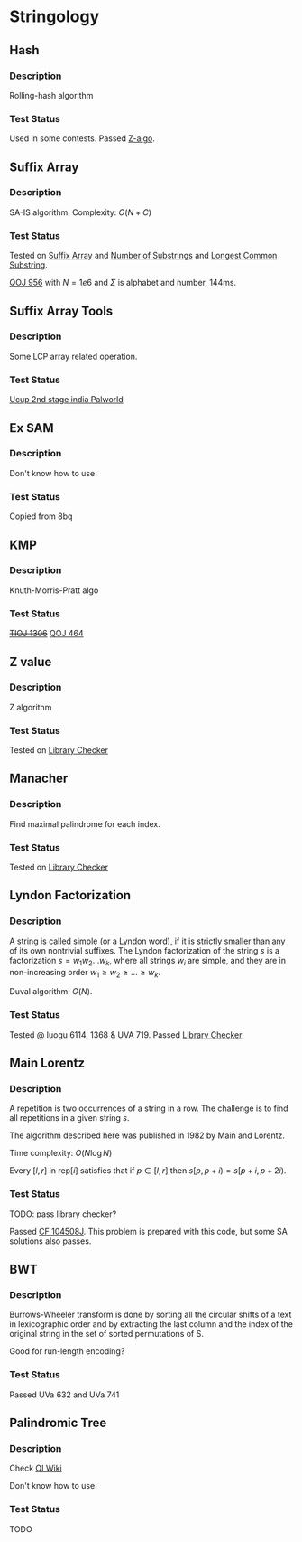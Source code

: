 # Stringology

## Hash
### Description

Rolling-hash algorithm

### Test Status
Used in some contests.
Passed [Z-algo](https://judge.yosupo.jp/submission/201648).


## Suffix Array
### Description
SA-IS algorithm.
Complexity: $O(N + C)$
### Test Status
Tested on [Suffix Array](https://judge.yosupo.jp/submission/193576) and [Number of Substrings](https://judge.yosupo.jp/submission/193577) and [Longest Common Substring](https://judge.yosupo.jp/submission/190936).

[QOJ 956](https://qoj.ac/submission/339265) with $N=1e6$ and $\Sigma$ is alphabet and number, 144ms.

## Suffix Array Tools
### Description
Some LCP array related operation.
### Test Status
[Ucup 2nd stage india Palworld](https://contest.ucup.ac/contest/1586/problem/8571)

## Ex SAM
### Description

Don't know how to use.

### Test Status

Copied from 8bq

## KMP
### Description
Knuth-Morris-Pratt algo
### Test Status
[~~TIOJ 1306~~](https://tioj.ck.tp.edu.tw/submissions/368896)
[QOJ 464](https://qoj.ac/submission/339289)

## Z value
### Description

Z algorithm

### Test Status

Tested on [Library Checker](https://judge.yosupo.jp/submission/166036)

## Manacher
### Description

Find maximal palindrome for each index.

### Test Status

Tested on [Library Checker](https://judge.yosupo.jp/submission/166048)


## Lyndon Factorization
### Description

A string is called simple (or a Lyndon word), if it is strictly smaller than any of its own nontrivial suffixes.
The Lyndon factorization of the string $s$ is a factorization $s = w_1 w_2 \dots w_k$, where all strings $w_i$ are simple, and they are in non-increasing order $w_1 \ge w_2 \ge \dots \ge w_k$.

Duval algorithm: $O(N)$.

### Test Status

Tested @ luogu 6114, 1368 & UVA 719.
Passed [Library Checker](https://judge.yosupo.jp/submission/166342)

## Main Lorentz
### Description

A repetition is two occurrences of a string in a row.
The challenge is to find all repetitions in a given string $s$.

The algorithm described here was published in 1982 by Main and Lorentz.

Time complexity: $O(N \log N)$

Every $[l, r]$ in $\text{rep}[i]$ satisfies that if $p \in [l, r]$ then $s[p,p+i) = s[p+i,p+2i)$.

### Test Status

TODO: pass library checker?

Passed [CF 104508J](https://codeforces.com/gym/104508/submission/228069417).
This problem is prepared with this code, but some SA solutions also passes.


## BWT
### Description
Burrows-Wheeler transform is done by sorting all the circular shifts of a text in lexicographic order and by extracting the last column and the index of the original string in the set of sorted permutations of S.

Good for run-length encoding?

### Test Status

Passed UVa 632 and UVa 741

## Palindromic Tree
### Description

Check [OI Wiki](https://oi-wiki.org/string/pam/)

Don't know how to use.

### Test Status

TODO
